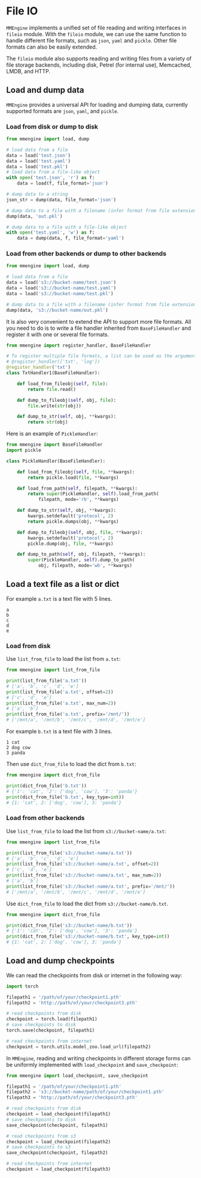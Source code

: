 # File IO

`MMEngine` implements a unified set of file reading and writing interfaces in `fileio` module. With the `fileio` module, we can use the same function to handle different file formats, such as `json`, `yaml` and `pickle`. Other file formats can also be easily extended.

The `fileio` module also supports reading and writing files from a variety of file storage backends, including disk, Petrel (for internal use), Memcached, LMDB, and HTTP.

## Load and dump data

`MMEngine` provides a universal API for loading and dumping data, currently supported formats are `json`, `yaml`, and `pickle`.

### Load from disk or dump to disk

```python
from mmengine import load, dump

# load data from a file
data = load('test.json')
data = load('test.yaml')
data = load('test.pkl')
# load data from a file-like object
with open('test.json', 'r') as f:
    data = load(f, file_format='json')

# dump data to a string
json_str = dump(data, file_format='json')

# dump data to a file with a filename (infer format from file extension)
dump(data, 'out.pkl')

# dump data to a file with a file-like object
with open('test.yaml', 'w') as f:
    data = dump(data, f, file_format='yaml')
```

### Load from other backends or dump to other backends

```python
from mmengine import load, dump

# load data from a file
data = load('s3://bucket-name/test.json')
data = load('s3://bucket-name/test.yaml')
data = load('s3://bucket-name/test.pkl')

# dump data to a file with a filename (infer format from file extension)
dump(data, 's3://bucket-name/out.pkl')
```

It is also very convenient to extend the API to support more file formats. All you need to do is to write a file handler inherited from `BaseFileHandler` and register it with one or several file formats.

```python
from mmengine import register_handler, BaseFileHandler

# To register multiple file formats, a list can be used as the argument.
# @register_handler(['txt', 'log'])
@register_handler('txt')
class TxtHandler1(BaseFileHandler):

    def load_from_fileobj(self, file):
        return file.read()

    def dump_to_fileobj(self, obj, file):
        file.write(str(obj))

    def dump_to_str(self, obj, **kwargs):
        return str(obj)
```

Here is an example of `PickleHandler`:

```python
from mmengine import BaseFileHandler
import pickle

class PickleHandler(BaseFileHandler):

    def load_from_fileobj(self, file, **kwargs):
        return pickle.load(file, **kwargs)

    def load_from_path(self, filepath, **kwargs):
        return super(PickleHandler, self).load_from_path(
            filepath, mode='rb', **kwargs)

    def dump_to_str(self, obj, **kwargs):
        kwargs.setdefault('protocol', 2)
        return pickle.dumps(obj, **kwargs)

    def dump_to_fileobj(self, obj, file, **kwargs):
        kwargs.setdefault('protocol', 2)
        pickle.dump(obj, file, **kwargs)

    def dump_to_path(self, obj, filepath, **kwargs):
        super(PickleHandler, self).dump_to_path(
            obj, filepath, mode='wb', **kwargs)
```

## Load a text file as a list or dict

For example `a.txt` is a text file with 5 lines.

```
a
b
c
d
e
```

### Load from disk

Use `list_from_file` to load the list from `a.txt`:

```python
from mmengine import list_from_file

print(list_from_file('a.txt'))
# ['a', 'b', 'c', 'd', 'e']
print(list_from_file('a.txt', offset=2))
# ['c', 'd', 'e']
print(list_from_file('a.txt', max_num=2))
# ['a', 'b']
print(list_from_file('a.txt', prefix='/mnt/'))
# ['/mnt/a', '/mnt/b', '/mnt/c', '/mnt/d', '/mnt/e']
```

For example `b.txt` is a text file with 3 lines.

```
1 cat
2 dog cow
3 panda
```

Then use `dict_from_file` to load the dict from `b.txt`:

```python
from mmengine import dict_from_file

print(dict_from_file('b.txt'))
# {'1': 'cat', '2': ['dog', 'cow'], '3': 'panda'}
print(dict_from_file('b.txt', key_type=int))
# {1: 'cat', 2: ['dog', 'cow'], 3: 'panda'}
```

### Load from other backends

Use `list_from_file` to load the list from `s3://bucket-name/a.txt`:

```python
from mmengine import list_from_file

print(list_from_file('s3://bucket-name/a.txt'))
# ['a', 'b', 'c', 'd', 'e']
print(list_from_file('s3://bucket-name/a.txt', offset=2))
# ['c', 'd', 'e']
print(list_from_file('s3://bucket-name/a.txt', max_num=2))
# ['a', 'b']
print(list_from_file('s3://bucket-name/a.txt', prefix='/mnt/'))
# ['/mnt/a', '/mnt/b', '/mnt/c', '/mnt/d', '/mnt/e']
```

Use `dict_from_file` to load the dict from `s3://bucket-name/b.txt`.

```python
from mmengine import dict_from_file

print(dict_from_file('s3://bucket-name/b.txt'))
# {'1': 'cat', '2': ['dog', 'cow'], '3': 'panda'}
print(dict_from_file('s3://bucket-name/b.txt', key_type=int))
# {1: 'cat', 2: ['dog', 'cow'], 3: 'panda'}
```

## Load and dump checkpoints

We can read the checkpoints from disk or internet in the following way:

```python
import torch

filepath1 = '/path/of/your/checkpoint1.pth'
filepath2 = 'http://path/of/your/checkpoint3.pth'

# read checkpoints from disk
checkpoint = torch.load(filepath1)
# save checkpoints to disk
torch.save(checkpoint, filepath1)

# read checkpoints from internet
checkpoint = torch.utils.model_zoo.load_url(filepath2)
```

In `MMEngine`, reading and writing checkpoints in different storage forms can be uniformly implemented with `load_checkpoint` and `save_checkpoint`:

```python
from mmengine import load_checkpoint, save_checkpoint

filepath1 = '/path/of/your/checkpoint1.pth'
filepath2 = 's3://bucket-name/path/of/your/checkpoint1.pth'
filepath3 = 'http://path/of/your/checkpoint3.pth'

# read checkpoints from disk
checkpoint = load_checkpoint(filepath1)
# save checkpoints to disk
save_checkpoint(checkpoint, filepath1)

# read checkpoints from s3
checkpoint = load_checkpoint(filepath2)
# save checkpoints to s3
save_checkpoint(checkpoint, filepath2)

# read checkpoints from internet
checkpoint = load_checkpoint(filepath3)
```
